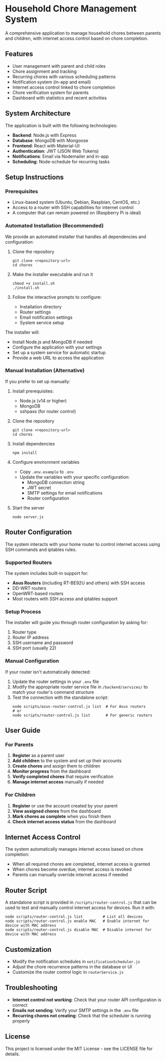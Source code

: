 # Household Chore Management System

A comprehensive application to manage household chores between parents and children, with internet access control based on chore completion.

## Features

- User management with parent and child roles
- Chore assignment and tracking
- Recurring chores with various scheduling patterns
- Notification system (in-app and email)
- Internet access control linked to chore completion
- Chore verification system for parents
- Dashboard with statistics and recent activities

## System Architecture

The application is built with the following technologies:

- **Backend**: Node.js with Express
- **Database**: MongoDB with Mongoose
- **Frontend**: React with Material-UI
- **Authentication**: JWT (JSON Web Tokens)
- **Notifications**: Email via Nodemailer and in-app
- **Scheduling**: Node-schedule for recurring tasks

## Setup Instructions

### Prerequisites

- Linux-based system (Ubuntu, Debian, Raspbian, CentOS, etc.)
- Access to a router with SSH capabilities for internet control
- A computer that can remain powered on (Raspberry Pi is ideal)

### Automated Installation (Recommended)

We provide an automated installer that handles all dependencies and configuration:

1. Clone the repository
   ```
   git clone <repository-url>
   cd chores
   ```

2. Make the installer executable and run it
   ```
   chmod +x install.sh
   ./install.sh
   ```

3. Follow the interactive prompts to configure:
   - Installation directory
   - Router settings
   - Email notification settings
   - System service setup

The installer will:
- Install Node.js and MongoDB if needed
- Configure the application with your settings
- Set up a system service for automatic startup
- Provide a web URL to access the application

### Manual Installation (Alternative)

If you prefer to set up manually:

1. Install prerequisites:
   - Node.js (v14 or higher)
   - MongoDB
   - sshpass (for router control)

2. Clone the repository
   ```
   git clone <repository-url>
   cd chores
   ```

3. Install dependencies
   ```
   npm install
   ```

4. Configure environment variables
   - Copy `.env.example` to `.env`
   - Update the variables with your specific configuration:
     - MongoDB connection string
     - JWT secret
     - SMTP settings for email notifications
     - Router configuration

5. Start the server
   ```
   node server.js
   ```

## Router Configuration

The system interacts with your home router to control internet access using SSH commands and iptables rules.

### Supported Routers

The system includes built-in support for:
- **Asus Routers** (including RT-BE92U and others) with SSH access
- DD-WRT routers
- OpenWRT-based routers
- Most routers with SSH access and iptables support

### Setup Process

The installer will guide you through router configuration by asking for:
1. Router type
2. Router IP address
3. SSH username and password
4. SSH port (usually 22)

### Manual Configuration

If your router isn't automatically detected:
1. Update the router settings in your `.env` file
2. Modify the appropriate router service file in `/backend/services/` to match your router's command structure
3. Test the connection with the standalone script:
   ```
   node scripts/asus-router-control.js list  # For Asus routers
   # or
   node scripts/router-control.js list       # For generic routers
   ```

## User Guide

### For Parents

1. **Register** as a parent user
2. **Add children** to the system and set up their accounts
3. **Create chores** and assign them to children
4. **Monitor progress** from the dashboard
5. **Verify completed chores** that require verification
6. **Manage internet access** manually if needed

### For Children

1. **Register** or use the account created by your parent
2. **View assigned chores** from the dashboard
3. **Mark chores as complete** when you finish them
4. **Check internet access status** from the dashboard

## Internet Access Control

The system automatically manages internet access based on chore completion:

- When all required chores are completed, internet access is granted
- When chores become overdue, internet access is revoked
- Parents can manually override internet access if needed

## Router Script

A standalone script is provided in `/scripts/router-control.js` that can be used to test and manually control internet access for devices. Run it with:

```
node scripts/router-control.js list         # List all devices
node scripts/router-control.js enable MAC   # Enable internet for device with MAC address
node scripts/router-control.js disable MAC  # Disable internet for device with MAC address
```

## Customization

- Modify the notification schedules in `notificationScheduler.js`
- Adjust the chore recurrence patterns in the database or UI
- Customize the router control logic in `routerService.js`

## Troubleshooting

- **Internet control not working**: Check that your router API configuration is correct
- **Emails not sending**: Verify your SMTP settings in the `.env` file
- **Recurring chores not creating**: Check that the scheduler is running properly

## License

This project is licensed under the MIT License - see the LICENSE file for details.